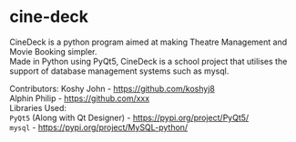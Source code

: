 # cine-deck
CineDeck is a python program aimed at making Theatre Management and Movie Booking simpler.
<br>
Made in Python using PyQt5, CineDeck is a school project that utilises the support of database management systems such as mysql.

Contributors:
Koshy John - https://github.com/koshyj8
<br>
Alphin Philip - https://github.com/xxx
<br>
Libraries Used:
<br>
`PyQt5` (Along with Qt Designer) - https://pypi.org/project/PyQt5/
<br>
`mysql` - https://pypi.org/project/MySQL-python/
